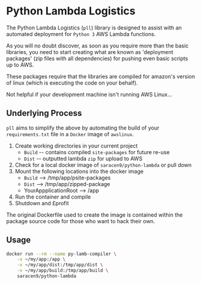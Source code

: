 # Python Lambda Logistics
The Python Lambda Logistics (`pll`) library is designed to assist with an automated deployment for `Python 3` AWS Lambda functions.

As you will no doubt discover, as soon as you require more than the basic libraries, you need to start creating what 
are known as 'deployment packages' (zip files with all dependencies) for pushing even basic scripts up to AWS.

These packages require that the libraries are compiled for amazon's version of linux (which is executing the code on 
your behalf).

Not helpful if your development machine isn't running AWS Linux...

## Underlying Process
`pll` aims to simplify the above by automating the build of your `requirements.txt` file in a `Docker` image of 
`awslinux`.

1. Create working directories in your current project
    * `Build`  --  contains compiled `site-packages` for future re-use
    * `Dist`  --  outputted lambda `zip` for upload to AWS
2. Check for a local docker image of `saracen9/python-lambda` or pull down
3. Mount the following locations into the docker image
    * `Build` --> /tmp/app/psite-packages
    * `Dist` --> /tmp/app/zipped-package
    * YourAppplicationRoot --> /app
4. Run the container and compile
5. Shutdown and £profit

The original Dockerfile used to create the image is contained within the package source code for those who want to hack 
their own.

## Usage
```bash
docker run --rm --name py-lamb-compiler \
    -v ~/my/app:/app \
    -v ~/my/app/dist:/tmp/app/dist \
    -v ~/my/app/build:/tmp/app/build \
    saracen9/python-lambda
```